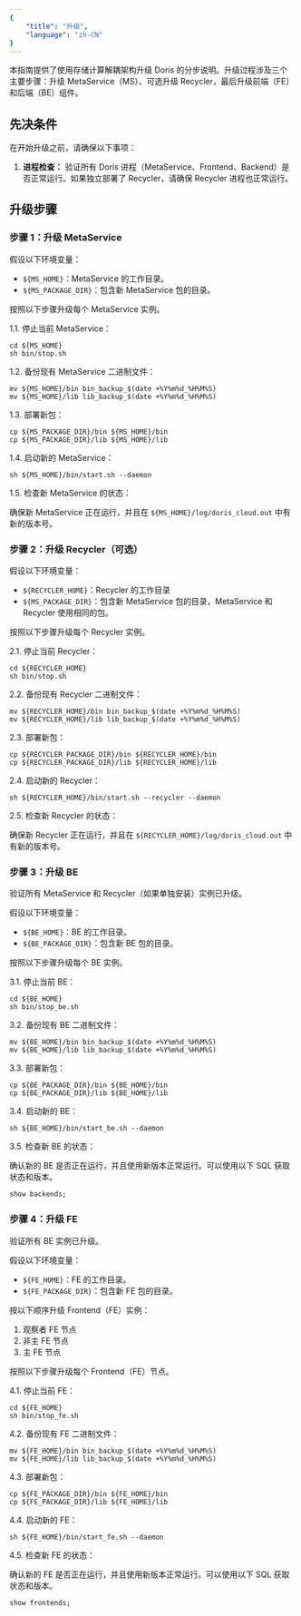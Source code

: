 ```yaml
---
{
    "title": "升级",
    "language": "zh-CN"
}
---
```


<!--
Licensed to the Apache Software Foundation (ASF) under one
or more contributor license agreements. See the NOTICE file
distributed with this work for additional information
regarding copyright ownership. The ASF licenses this file
to you under the Apache License, Version 2.0 (the
"License"); you may not use this file except in compliance
with the License. You may obtain a copy of the License at

  http://www.apache.org/licenses/LICENSE-2.0

Unless required by applicable law or agreed to in writing,
software distributed under the License is distributed on an
"AS IS" BASIS, WITHOUT WARRANTIES OR CONDITIONS OF ANY
KIND, either express or implied. See the License for the
specific language governing permissions and limitations
under the License.
-->

本指南提供了使用存储计算解耦架构升级 Doris 的分步说明。升级过程涉及三个主要步骤：升级 MetaService（MS）、可选升级 Recycler，最后升级前端（FE）和后端（BE）组件。

## 先决条件

在开始升级之前，请确保以下事项：

1. **进程检查：** 验证所有 Doris 进程（MetaService、Frontend、Backend）是否正常运行。如果独立部署了 Recycler，请确保 Recycler 进程也正常运行。

## 升级步骤

### 步骤 1：升级 MetaService

假设以下环境变量：
- `${MS_HOME}`：MetaService 的工作目录。
- `${MS_PACKAGE_DIR}`：包含新 MetaService 包的目录。

按照以下步骤升级每个 MetaService 实例。

1.1. 停止当前 MetaService：
```shell
cd ${MS_HOME}
sh bin/stop.sh
```

1.2. 备份现有 MetaService 二进制文件：
```shell
mv ${MS_HOME}/bin bin_backup_$(date +%Y%m%d_%H%M%S)
mv ${MS_HOME}/lib lib_backup_$(date +%Y%m%d_%H%M%S)
```

1.3. 部署新包：
```shell
cp ${MS_PACKAGE_DIR}/bin ${MS_HOME}/bin
cp ${MS_PACKAGE_DIR}/lib ${MS_HOME}/lib
```

1.4. 启动新的 MetaService：
```shell
sh ${MS_HOME}/bin/start.sh --daemon
```

1.5. 检查新 MetaService 的状态：

确保新 MetaService 正在运行，并且在 `${MS_HOME}/log/doris_cloud.out` 中有新的版本号。

### 步骤 2：升级 Recycler（可选）

假设以下环境变量：
- `${RECYCLER_HOME}`：Recycler 的工作目录
- `${MS_PACKAGE_DIR}`：包含新 MetaService 包的目录，MetaService 和 Recycler 使用相同的包。

按照以下步骤升级每个 Recycler 实例。

2.1. 停止当前 Recycler：
```shell
cd ${RECYCLER_HOME}
sh bin/stop.sh
```

2.2. 备份现有 Recycler 二进制文件：
```shell
mv ${RECYCLER_HOME}/bin bin_backup_$(date +%Y%m%d_%H%M%S)
mv ${RECYCLER_HOME}/lib lib_backup_$(date +%Y%m%d_%H%M%S)
```

2.3. 部署新包：
```shell
cp ${RECYCLER_PACKAGE_DIR}/bin ${RECYCLER_HOME}/bin
cp ${RECYCLER_PACKAGE_DIR}/lib ${RECYCLER_HOME}/lib
```

2.4. 启动新的 Recycler：
```shell
sh ${RECYCLER_HOME}/bin/start.sh --recycler --daemon
```

2.5. 检查新 Recycler 的状态：

确保新 Recycler 正在运行，并且在 `${RECYCLER_HOME}/log/doris_cloud.out` 中有新的版本号。

### 步骤 3：升级 BE

验证所有 MetaService 和 Recycler（如果单独安装）实例已升级。

假设以下环境变量：
- `${BE_HOME}`：BE 的工作目录。
- `${BE_PACKAGE_DIR}`：包含新 BE 包的目录。

按照以下步骤升级每个 BE 实例。

3.1. 停止当前 BE：
```shell
cd ${BE_HOME}
sh bin/stop_be.sh
```

3.2. 备份现有 BE 二进制文件：
```shell
mv ${BE_HOME}/bin bin_backup_$(date +%Y%m%d_%H%M%S)
mv ${BE_HOME}/lib lib_backup_$(date +%Y%m%d_%H%M%S)
```

3.3. 部署新包：
```shell
cp ${BE_PACKAGE_DIR}/bin ${BE_HOME}/bin
cp ${BE_PACKAGE_DIR}/lib ${BE_HOME}/lib
```

3.4. 启动新的 BE：
```shell
sh ${BE_HOME}/bin/start_be.sh --daemon
```

3.5. 检查新 BE 的状态：

确认新的 BE 是否正在运行，并且使用新版本正常运行。可以使用以下 SQL 获取状态和版本。

```sql
show backends;
```

### 步骤 4：升级 FE

验证所有 BE 实例已升级。

假设以下环境变量：
- `${FE_HOME}`：FE 的工作目录。
- `${FE_PACKAGE_DIR}`：包含新 FE 包的目录。

按以下顺序升级 Frontend（FE）实例：
1. 观察者 FE 节点
2. 非主 FE 节点
3. 主 FE 节点

按照以下步骤升级每个 Frontend（FE）节点。

4.1. 停止当前 FE：
```shell
cd ${FE_HOME}
sh bin/stop_fe.sh
```

4.2. 备份现有 FE 二进制文件：
```shell
mv ${FE_HOME}/bin bin_backup_$(date +%Y%m%d_%H%M%S)
mv ${FE_HOME}/lib lib_backup_$(date +%Y%m%d_%H%M%S)
```

4.3. 部署新包：
```shell
cp ${FE_PACKAGE_DIR}/bin ${FE_HOME}/bin
cp ${FE_PACKAGE_DIR}/lib ${FE_HOME}/lib
```

4.4. 启动新的 FE：
```shell
sh ${FE_HOME}/bin/start_fe.sh --daemon
```

4.5. 检查新 FE 的状态：

确认新的 FE 是否正在运行，并且使用新版本正常运行。可以使用以下 SQL 获取状态和版本。

```sql
show frontends;
```